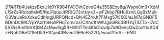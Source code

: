 $START$b4UakzsBkxUId9YR984fVCOVtCpvuG4a35S8Exy8g/Wypx0m3+XqMLfSrZsRRcbsIIeM5/Re31qquJtRf6Q72vUqrx3+wF2kbp7BHu6zv/LGgBzMubO3VaUeRvXckuCdhIngjURPQNcd+Bhj4EZ/oJt7FMxg57K1X0/eLM7qGNDF5BDmDc1MCVpYAzrh8eullPHqTonvrss1CXhc1fhWUgdolRq0BI1YqT4ZTa+l7dCEh7AsAmlNIVK894ZsfAwdhg5R+90IITTmQfeCtxvdp7o9OencQwZosYtqKD4zENohGBe121teU53+1Cye43BveuDIEBoF522Oj/wouIYtnA==$END$
